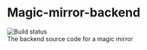 # Magic-mirror-backend
<img src="https://github.com/itggot-adrian-almetunsmeds/magic-mirror-backend/workflows/Ruby/badge.svg" alt="Build status">
<br>
The backend source code for a magic mirror
